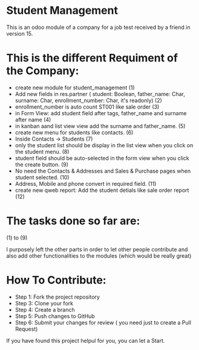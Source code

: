 # Student Management
This is an odoo module of a company for a job test received by a friend in version 15.

# This is the different Requiment of the Company:
  - create new module for student_management (1)
  - Add new fields in res.partner ( student: Boolean, father_name: Char, surname: Char, enrollment_number: Char, it's readonly) (2)
  - enrollment_number is auto count ST001 like sale order (3)
  - in Form View: add student field after tags, father_name and surname after name (4)
  - in kanban aand list view view add the surname and  father_name. (5)
  - create new menu for students like contacts. (6)
  - Inside Contacts -> Students (7)
  - only the student list should be display in the list view when you click on the student menu. (8)
  - student field should be auto-selected in the form view when you click the create button. (9)
  - No need the Contacts & Addresses and Sales & Purchase pages when student selected. (10)
  - Address, Mobile and phone convert in required field. (11)
  - create new qweb report: Add the student detials like sale order report (12)

# The tasks done so far are:
(1) to (9)

I purposely left the other parts in order to let other people contribute and also 
add other functionalities to the modules (which would be really great)

# How To Contribute:
- Step 1: Fork the project repository
- Step 3: Clone your fork 
- Step 4: Create a branch 
- Step 5: Push changes to GitHub
- Step 6: Submit your changes for review ( you need just to create a Pull Request)

If you have found this project helpul for you, you can let a Start. 
